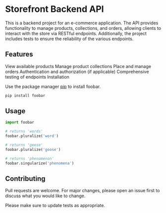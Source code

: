 # Storefront Backend API

This is a backend project for an e-commerce application. The API provides functionality to manage products, collections, and orders, allowing clients to interact with the store via RESTful endpoints. Additionally, the project includes tests to ensure the reliability of the various endpoints.

## Features

View available products
Manage product collections
Place and manage orders
Authentication and authorization (if applicable)
Comprehensive testing of endpoints
Installation

Use the package manager [pip](https://pip.pypa.io/en/stable/) to install foobar.

```bash
pip install foobar
```

## Usage

```python
import foobar

# returns 'words'
foobar.pluralize('word')

# returns 'geese'
foobar.pluralize('goose')

# returns 'phenomenon'
foobar.singularize('phenomena')
```

## Contributing

Pull requests are welcome. For major changes, please open an issue first
to discuss what you would like to change.

Please make sure to update tests as appropriate.
